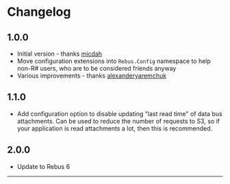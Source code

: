 # Changelog

## 1.0.0
* Initial version - thanks [micdah]
* Move configuration extensions into `Rebus.Config` namespace to help non-R# users, who are to be considered friends anyway
* Various improvements - thanks [alexanderyaremchuk]

## 1.1.0
* Add configuration option to disable updating "last read time" of data bus attachments. Can be used to reduce the number of requests to S3, so if your application is read attachments a lot, then this is recommended.

## 2.0.0
* Update to Rebus 6

---

[alexanderyaremchuk]: https://github.com/alexanderyaremchuk
[micdah]: https://github.com/micdah